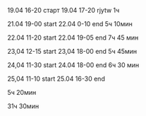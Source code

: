 19.04 16-20 старт
19.04 17-20 rjytw
1ч

21.04 19-00 start
22.04 0-10 end
5ч 10мин

22.04 11-20 start
22.04 19-05 end
7ч 45 мин

23,04 12-15 start
23,04 18-00 end
5ч 45мин

24,04 11-30 start
24.04 18-00 end
6ч 30 мин

25,04 11-10 start
25.04 16-30 end

5ч 20мин

31ч 30мин

